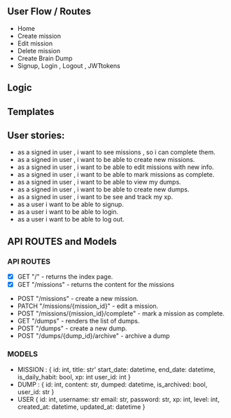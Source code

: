 ## User Flow / Routes
- Home
- Create mission
- Edit mission
- Delete mission
- Create Brain Dump
- Signup, Login , Logout , JWTtokens

## Logic


## Templates

## User stories:
- as a signed in user , i want to see missions , so i can complete them.
- as a signed in user , i want to be able to create new missions.
- as a signed in user , i want to be able to edit missions with new info.
- as a signed in user , i want to be able to mark missions as complete.
- as a signed in user , i want to be able to view my dumps.
- as a signed in user , i want to be able to create new dumps.
- as a signed in user , i want to be see and track my xp.
- as a user i want to be able to signup.
- as a user i want to be able to login.
- as a user i want to be able to log out.


## API ROUTES and Models
### API ROUTES
- [x] GET  "/" - returns the index page.
- [x] GET "/missions" - returns the content for the missions
- POST "/missions" - create a new mission.
- PATCH "/missions/{mission_id}" - edit a mission.
- POST "/missions/{mission_id}/complete" - mark a mission as complete.
- GET "/dumps" - renders the list of dumps.
- POST "/dumps" - create a new dump.
- POST "/dumps/{dump_id}/archive" - archive a dump

### MODELS
- MISSION : {
    id: int,
    title: str'
    start_date: datetime,
    end_date: datetime,
    is_daily_habit: bool,
    xp: int
    user_id: int
}
- DUMP : {
    id: int,
    content: str,
    dumped: datetime,
    is_archived: bool,
    user_id: str
}
- USER {
    id: int,
    username: str
    email: str,
    password: str,
    xp: int,
    level: int,
    created_at: datetime,
    updated_at: datetime
}
